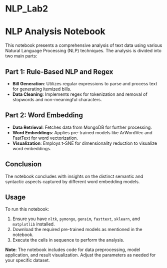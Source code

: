 # NLP_Lab2

# NLP Analysis Notebook

This notebook presents a comprehensive analysis of text data using various Natural Language Processing (NLP) techniques. The analysis is divided into two main parts:

## Part 1: Rule-Based NLP and Regex
- **Bill Generation**: Utilizes regular expressions to parse and process text for generating itemized bills.
- **Data Cleaning**: Implements regex for tokenization and removal of stopwords and non-meaningful characters.

## Part 2: Word Embedding
- **Data Retrieval**: Fetches data from MongoDB for further processing.
- **Word Embeddings**: Applies pre-trained models like ArWordVec and FastText for word vectorization.
- **Visualization**: Employs t-SNE for dimensionality reduction to visualize word embeddings.

## Conclusion
The notebook concludes with insights on the distinct semantic and syntactic aspects captured by different word embedding models.

## Usage
To run this notebook:
1. Ensure you have `nltk`, `pymongo`, `gensim`, `fasttext`, `sklearn`, and `matplotlib` installed.
2. Download the required pre-trained models as mentioned in the notebook.
3. Execute the cells in sequence to perform the analysis.

**Note**: The notebook includes code for data preprocessing, model application, and result visualization. Adjust the parameters as needed for your specific dataset.
